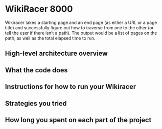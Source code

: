 # WikiRacer 8000

Wikiracer takes a starting page and an end page (as either a URL or a page title) and successfully figure out how to traverse from one to the other (or tell the user if there isn’t a path). The output would be a list of pages on the path, as well as the total elapsed time to run.



## High-level architecture overview


## What the code does


## Instructions for how to run your Wikiracer


## Strategies you tried


## How long you spent on each part of the project
